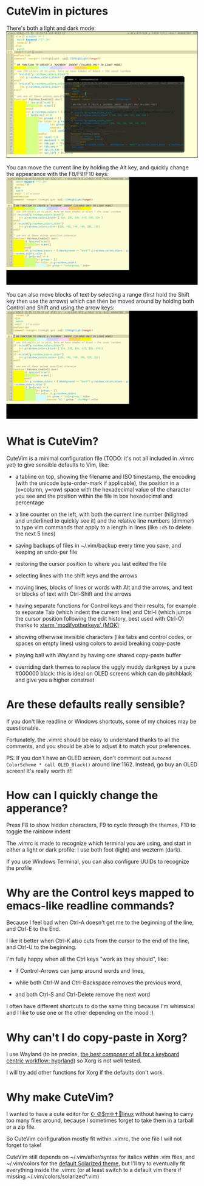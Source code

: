# CuteVim in pictures

There's both a light and dark mode:
![screenshot of vim in dark mode inside wezterm over vim in light mode inside foot](screenshots/cute-vim.png)

You can move the current line by holding the Alt key, and quickly change the appearance with the F8/F9/F10 keys:
![recording of vim in light mode using alt arrows to move the current line, then f8 f9 f10 to change the appearance](recordings/alt-keys-f8-f9-10.gif)

You can also move blocks of text by selecting a range (first hold the Shift key then use the arrows) which can then be moved around by holding both Control and Shift and using the arrow keys:
![recording of vim in light mode using ctrl shift arrows to move a block of text](recordings/shift-arrows_then_ctrl-shift.gif)

# What is CuteVim?

CuteVim is a minimal configuration file (TODO: it's not all included in .vimrc yet) to give sensible defaults to Vim, like:

 - a tabline on top, showing the filename and ISO timestamp, the encoding (with the unicode byte-order-mark if applicable), the position in a (x=column, y=row) space with the hexadecimal value of the character you see and the position within the file in box hexadecimal and percentage

 - a line counter on the left, with both the current line number (hilighted and underlined to quickly see it) and the relative line numbers (dimmer) to type vim commands that apply to a length in lines (like `:d5` to delete the next 5 lines)

 - saving backups of files in ~/.vim/backup every time you save, and keeping an undo-per file

 - restoring the cursor position to where you last edited the file

 - selecting lines with the shift keys and the arrows

 - moving lines, blocks of lines or words with Alt and the arrows, and text or blocks of text with Ctrl-Shift and the arrows

 - having separate functions for Control keys and their results, for example to separate Tab (which indent the current line) and Ctrl-I (which jumps the cursor position following the edit history, best used with Ctrl-O) thanks to [xterm 'modifyotherkeys' (MOK)](https://invisible-island.net/xterm/modified-keys.html)

 - showing otherwise invisible characters (like tabs and control codes, or spaces on empty lines) using colors to avoid breaking copy-paste

 - playing ball with Wayland by having one shared copy-paste buffer

 - overriding dark themes to replace the uggly muddy darkgreys by a pure #000000 black: this is ideal on OLED screens which can do pitchblack and give you a higher constrast

# Are these defaults really sensible?

If you don't like readline or Windows shortcuts, some of my choices may be questionable.

Fortunately, the .vimrc should be easy to understand thanks to all the comments, and you should be able to adjust it to match your preferences.

PS: If you don't have an OLED screen, don't comment out `autocmd ColorScheme * call OLED_Black()` around line 1162. Instead, go buy an OLED screen! It's really worth it!!

# How can I quickly change the apperance?

Press F8 to show hidden characters, F9 to cycle through the themes, F10 to toggle the rainbow indent

The .vimrc is made to recognize which terminal you are using, and start in either a light or dark profile: I use both foot (light) and wezterm (dark).

If you use Windows Terminal, you can also configure UUIDs to recognize the profile

# Why are the Control keys mapped to emacs-like readline commands?

Because I feel bad when Ctrl-A doesn't get me to the beginning of the line, and Ctrl-E to the End.

I like it better when Ctrl-K also cuts from the cursor to the end of the line, and Ctrl-U to the beginning.

I'm fully happy when all the Ctrl keys "work as they should", like:

 - if Control-Arrows can jump around words and lines,

 - while both Ctrl-W and Ctrl-Backspace removes the previous word,

 - and both Ctrl-S and Ctrl-Delete remove the next word

I often have different shortcuts to do the same thing because I'm whimsical and I like to use one or the other depending on the mood :)

# Why can't I do copy-paste in Xorg?

I use Wayland (to be precise, [the best composer of all for a keyboard centric workflow: hyprland](https://github.com/hyprwm/Hyprland)) so Xorg is not well tested.

I will try add other functions for Xorg if the defaults don't work.

# Why make CuteVim?

I wanted to have a cute editor for [☪ ☮$m✡✝🍏linux](http://github.com/csdvrx/cosmopolinux) without having to carry too many files around, because I sometimes forget to take them in a tarball or a zip file.

So CuteVim configuration mostly fit within .vimrc, the one file I will not forget to take!

CuteVim still depends on ~/.vim/after/syntax for italics within .vim files, and ~/.vim/colors for the [default Solarized theme](https://en.wikipedia.org/wiki/Solarized), but I'll try to eventually fit everything inside the .vimrc (or at least switch to a default vim there if missing ~/.vim/colors/solarized*.vim)
